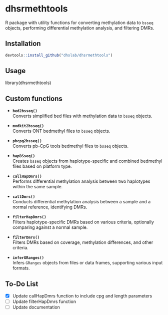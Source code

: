# dhsrmethtools

R package with utility functions for converting methylation data to `bsseq` objects, performing differential methylation analysis, and filtering DMRs.

## Installation

```R
devtools::install_github("dhslab/dhsrmethtools")
```

## Usage

library(dhsrmethtools)

## Custom functions

- **`bed2bsseq()`**  
  Converts simplified bed files with methylation data to `bsseq` objects.

- **`modkit2bsseq()`**  
  Converts ONT bedmethyl files to `bsseq` objects.

- **`pbcpg2bsseq()`**  
  Converts pb-CpG tools bedmethyl files to `bsseq` objects.

- **`hapBSseq()`**  
  Creates `bsseq` objects from haplotype-specific and combined bedmethyl files based on platform type.

- **`callHapDmrs()`**  
  Performs differential methylation analysis between two haplotypes within the same sample.

- **`callDmrs()`**  
  Conducts differential methylation analysis between a sample and a normal reference, identifying DMRs.

- **`filterHapDmrs()`**  
  Filters haplotype-specific DMRs based on various criteria, optionally comparing against a normal sample.

- **`filterDmrs()`**  
  Filters DMRs based on coverage, methylation differences, and other criteria.

- **`inferGRanges()`**  
  Infers `GRanges` objects from files or data frames, supporting various input formats.



## To-Do List

- [x] Update callHapDmrs function to include cpg and length parameters
- [ ] Update filterHapDmrs function
- [ ] Update documentation
